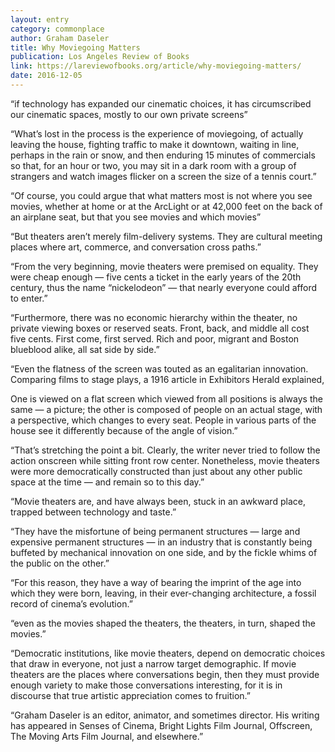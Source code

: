 ```yaml
---
layout: entry
category: commonplace
author: Graham Daseler
title: Why Moviegoing Matters
publication: Los Angeles Review of Books
link: https://lareviewofbooks.org/article/why-moviegoing-matters/
date: 2016-12-05
---
```


“if technology has expanded our cinematic choices, it has circumscribed our cinematic spaces, mostly to our own private screens”

“What’s lost in the process is the experience of moviegoing, of actually leaving the house, fighting traffic to make it downtown, waiting in line, perhaps in the rain or snow, and then enduring 15 minutes of commercials so that, for an hour or two, you may sit in a dark room with a group of strangers and watch images flicker on a screen the size of a tennis court.”

“Of course, you could argue that what matters most is not where you see movies, whether at home or at the ArcLight or at 42,000 feet on the back of an airplane seat, but that you see movies and which movies”

“But theaters aren’t merely film-delivery systems. They are cultural meeting places where art, commerce, and conversation cross paths.”

“From the very beginning, movie theaters were premised on equality. They were cheap enough — five cents a ticket in the early years of the 20th century, thus the name “nickelodeon” — that nearly everyone could afford to enter.”

“Furthermore, there was no economic hierarchy within the theater, no private viewing boxes or reserved seats. Front, back, and middle all cost five cents. First come, first served. Rich and poor, migrant and Boston blueblood alike, all sat side by side.”

“Even the flatness of the screen was touted as an egalitarian innovation. Comparing films to stage plays, a 1916 article in Exhibitors Herald explained,

One is viewed on a flat screen which viewed from all positions is always the same — a picture; the other is composed of people on an actual stage, with a perspective, which changes to every seat. People in various parts of the house see it differently because of the angle of vision.”

“That’s stretching the point a bit. Clearly, the writer never tried to follow the action onscreen while sitting front row center. Nonetheless, movie theaters were more democratically constructed than just about any other public space at the time — and remain so to this day.”

“Movie theaters are, and have always been, stuck in an awkward place, trapped between technology and taste.”

“They have the misfortune of being permanent structures — large and expensive permanent structures — in an industry that is constantly being buffeted by mechanical innovation on one side, and by the fickle whims of the public on the other.”

“For this reason, they have a way of bearing the imprint of the age into which they were born, leaving, in their ever-changing architecture, a fossil record of cinema’s evolution.”

“even as the movies shaped the theaters, the theaters, in turn, shaped the movies.”

“Democratic institutions, like movie theaters, depend on democratic choices that draw in everyone, not just a narrow target demographic. If movie theaters are the places where conversations begin, then they must provide enough variety to make those conversations interesting, for it is in discourse that true artistic appreciation comes to fruition.”

“Graham Daseler is an editor, animator, and sometimes director. His writing has appeared in Senses of Cinema, Bright Lights Film Journal, Offscreen, The Moving Arts Film Journal, and elsewhere.”

